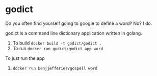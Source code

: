 # godict

Do you often find yourself going to google to define a word? No? I do.

godict is a command line dictionary application written in golang.

1. To build `docker build -t godict/godict .`
1. To run `docker run godict/godict app word`

To just run the app
1. `docker run benjjefferies/gospell word` 
